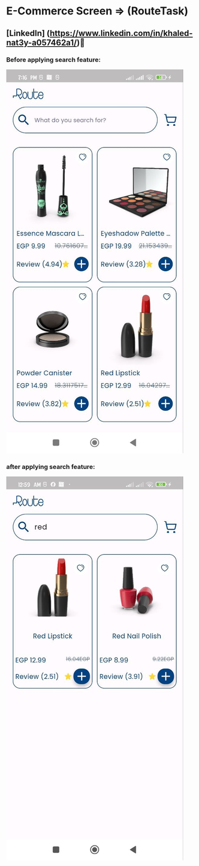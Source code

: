 # E-Commerce Screen => (RouteTask)
## [LinkedIn] (https://www.linkedin.com/in/khaled-nat3y-a057462a1/)💙
### Before applying search feature:
![preview img](assets/images/e-commerce_screen(api).jpg)

### after applying search feature:
![preview img](assets/images/search_screen_shot.jpg)

